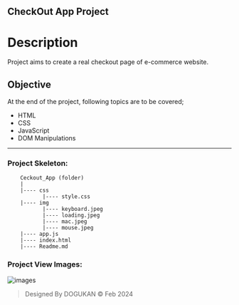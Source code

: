 ## CheckOut App Project

# Description
Project aims to create a real checkout page of e-commerce website.

## Objective
At the end of the project, following topics are to be covered;
* HTML
* CSS
* JavaScript
* DOM Manipulations

-----

### Project Skeleton:

```
    Ceckout_App (folder)
    |
    |---- css
           |---- style.css
    |---- img
           |---- keyboard.jpeg
           |---- loading.jpeg
           |---- mac.jpeg
           |---- mouse.jpeg
    |---- app.js
    |---- index.html
    |---- Readme.md
```

### Project View Images:

![images]()

> Designed By DOGUKAN © Feb 2024